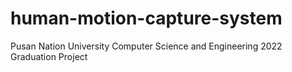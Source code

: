 # human-motion-capture-system
Pusan Nation University Computer Science and Engineering 2022 Graduation Project
